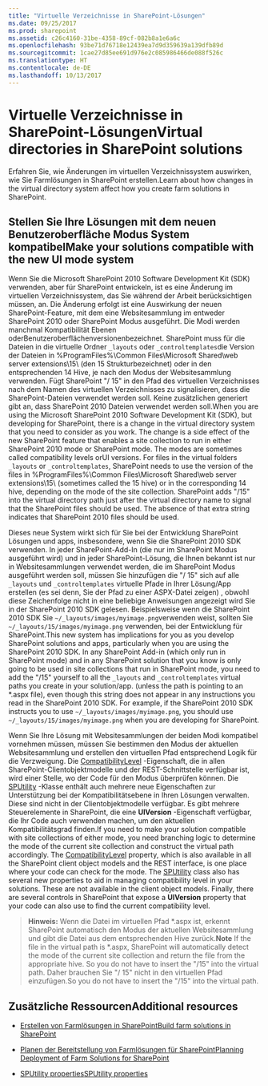```yaml
---
title: "Virtuelle Verzeichnisse in SharePoint-Lösungen"
ms.date: 09/25/2017
ms.prod: sharepoint
ms.assetid: c26c4160-31be-4358-89cf-082b8a1e6a6c
ms.openlocfilehash: 93be71d76718e12439ea7d9d359639a139dfb89d
ms.sourcegitcommit: 1cae27d85ee691d976e2c085986466de088f526c
ms.translationtype: HT
ms.contentlocale: de-DE
ms.lasthandoff: 10/13/2017
---
```

# <a name="virtual-directories-in-sharepoint-solutions"></a><span data-ttu-id="229ca-102">Virtuelle Verzeichnisse in SharePoint-Lösungen</span><span class="sxs-lookup"><span data-stu-id="229ca-102">Virtual directories in SharePoint solutions</span></span>
<span data-ttu-id="229ca-103">Erfahren Sie, wie Änderungen im virtuellen Verzeichnissystem auswirken, wie Sie Farmlösungen in SharePoint erstellen.</span><span class="sxs-lookup"><span data-stu-id="229ca-103">Learn about how changes in the virtual directory system affect how you create farm solutions in SharePoint.</span></span>
## <a name="make-your-solutions-compatible-with-the-new-ui-mode-system"></a><span data-ttu-id="229ca-104">Stellen Sie Ihre Lösungen mit dem neuen Benutzeroberfläche Modus System kompatibel</span><span class="sxs-lookup"><span data-stu-id="229ca-104">Make your solutions compatible with the new UI mode system</span></span>

<span data-ttu-id="229ca-p101">Wenn Sie die Microsoft SharePoint 2010 Software Development Kit (SDK) verwenden, aber für SharePoint entwickeln, ist es eine Änderung im virtuellen Verzeichnissystem, das Sie während der Arbeit berücksichtigen müssen, an. Die Änderung erfolgt ist eine Auswirkung der neuen SharePoint-Feature, mit dem eine Websitesammlung im entweder SharePoint 2010 oder SharePoint Modus ausgeführt. Die Modi werden manchmal Kompatibilität Ebenen oderBenutzeroberflächenversionenbezeichnet. SharePoint muss für die Dateien in die virtuelle Ordner  `_layouts` oder `_controltemplates`die Version der Dateien in %ProgramFiles%\\Common Files\\Microsoft Shared\\web server extensions\\15\\ (den 15 Strukturbezeichnet) oder in den entsprechenden 14 Hive, je nach den Modus der Websitesammlung verwenden. Fügt SharePoint "/ 15" in den Pfad des virtuellen Verzeichnisses nach dem Namen des virtuellen Verzeichnisses zu signalisieren, dass die SharePoint-Dateien verwendet werden soll. Keine zusätzlichen generiert gibt an, dass SharePoint 2010 Dateien verwendet werden soll.</span><span class="sxs-lookup"><span data-stu-id="229ca-p101">When you are using the Microsoft SharePoint 2010 Software Development Kit (SDK), but developing for SharePoint, there is a change in the virtual directory system that you need to consider as you work. The change is a side effect of the new SharePoint feature that enables a site collection to run in either SharePoint 2010 mode or SharePoint mode. The modes are sometimes called compatibility levels orUI versions. For files in the virtual folders  `_layouts` or `_controltemplates`, SharePoint needs to use the version of the files in %ProgramFiles%\\Common Files\\Microsoft Shared\\web server extensions\\15\\ (sometimes called the 15 hive) or in the corresponding 14 hive, depending on the mode of the site collection. SharePoint adds "/15" into the virtual directory path just after the virtual directory name to signal that the SharePoint files should be used. The absence of that extra string indicates that SharePoint 2010 files should be used.</span></span>
  
    
    
<span data-ttu-id="229ca-p102">Dieses neue System wirkt sich für Sie bei der Entwicklung SharePoint Lösungen und apps, insbesondere, wenn Sie die SharePoint 2010 SDK verwenden. In jeder SharePoint-Add-In (die nur im SharePoint Modus ausgeführt wird) und in jeder SharePoint-Lösung, die Ihnen bekannt ist nur in Websitesammlungen verwendet werden, die im SharePoint Modus ausgeführt werden soll, müssen Sie hinzufügen die "/ 15" sich auf alle  `_layouts` und `_controltemplates` virtuelle Pfade in Ihrer Lösung/App erstellen (es sei denn, Sie der Pfad zu einer ASPX-Datei zeigen) , obwohl diese Zeichenfolge nicht in eine beliebige Anweisungen angezeigt wird Sie in der SharePoint 2010 SDK gelesen. Beispielsweise wenn die SharePoint 2010 SDK Sie `~/_layouts/images/myimage.png`verwenden weist, sollten Sie  `~/_layouts/15/images/myimage.png` verwenden, bei der Entwicklung für SharePoint.</span><span class="sxs-lookup"><span data-stu-id="229ca-p102">This new system has implications for you as you develop SharePoint solutions and apps, particularly when you are using the SharePoint 2010 SDK. In any SharePoint Add-in (which only run in SharePoint mode) and in any SharePoint solution that you know is only going to be used in site collections that run in SharePoint mode, you need to add the "/15" yourself to all the  `_layouts` and `_controltemplates` virtual paths you create in your solution/app. (unless the path is pointing to an *.aspx file), even though this string does not appear in any instructions you read in the SharePoint 2010 SDK. For example, if the SharePoint 2010 SDK instructs you to use `~/_layouts/images/myimage.png`, you should use  `~/_layouts/15/images/myimage.png` when you are developing for SharePoint.</span></span>
  
    
    
<span data-ttu-id="229ca-p103">Wenn Sie Ihre Lösung mit Websitesammlungen der beiden Modi kompatibel vornehmen müssen, müssen Sie bestimmen den Modus der aktuellen Websitesammlung und erstellen den virtuellen Pfad entsprechend Logik für die Verzweigung. Die  [CompatibilityLevel](https://msdn.microsoft.com/library/Microsoft.SharePoint.SPSite.CompatibilityLevel.aspx) -Eigenschaft, die in allen SharePoint-Clientobjektmodelle und der REST-Schnittstelle verfügbar ist, wird einer Stelle, wo der Code für den Modus überprüfen können. Die [SPUtility](https://msdn.microsoft.com/library/Microsoft.SharePoint.Utilities.SPUtility.aspx) -Klasse enthält auch mehrere neue Eigenschaften zur Unterstützung bei der Kompatibilitätsebene in Ihren Lösungen verwalten. Diese sind nicht in der Clientobjektmodelle verfügbar. Es gibt mehrere Steuerelemente in SharePoint, die eine **UIVersion** -Eigenschaft verfügbar, die Ihr Code auch verwenden machen, um den aktuellen Kompatibilitätsgrad finden.</span><span class="sxs-lookup"><span data-stu-id="229ca-p103">If you need to make your solution compatible with site collections of either mode, you need branching logic to determine the mode of the current site collection and construct the virtual path accordingly. The  [CompatibilityLevel](https://msdn.microsoft.com/library/Microsoft.SharePoint.SPSite.CompatibilityLevel.aspx) property, which is also available in all the SharePoint client object models and the REST interface, is one place where your code can check for the mode. The [SPUtility](https://msdn.microsoft.com/library/Microsoft.SharePoint.Utilities.SPUtility.aspx) class also has several new properties to aid in managing compatibility level in your solutions. These are not available in the client object models. Finally, there are several controls in SharePoint that expose a **UIVersion** property that your code can also use to find the current compatibility level.</span></span>
  
    
    

> <span data-ttu-id="229ca-120"> **Hinweis:** Wenn die Datei im virtuellen Pfad *.aspx ist, erkennt SharePoint automatisch den Modus der aktuellen Websitesammlung und gibt die Datei aus dem entsprechenden Hive zurück.</span><span class="sxs-lookup"><span data-stu-id="229ca-120">**Note** If the file in the virtual path is *.aspx, SharePoint will automatically detect the mode of the current site collection and return the file from the appropriate hive. So you do not have to insert the "/15" into the virtual path.</span></span> <span data-ttu-id="229ca-121">Daher brauchen Sie "/ 15" nicht in den virtuellen Pfad einzufügen.</span><span class="sxs-lookup"><span data-stu-id="229ca-121">So you do not have to insert the "/15" into the virtual path.</span></span> 
  
    
    


## <a name="additional-resources"></a><span data-ttu-id="229ca-122">Zusätzliche Ressourcen</span><span class="sxs-lookup"><span data-stu-id="229ca-122">Additional resources</span></span>
<span data-ttu-id="229ca-123"><a name="bk_addresources"> </a></span><span class="sxs-lookup"><span data-stu-id="229ca-123"></span></span>


-  [<span data-ttu-id="229ca-124">Erstellen von Farmlösungen in SharePoint</span><span class="sxs-lookup"><span data-stu-id="229ca-124">Build farm solutions in SharePoint</span></span>](build-farm-solutions-in-sharepoint.md)
    
  
-  [<span data-ttu-id="229ca-125">Planen der Bereitstellung von Farmlösungen für SharePoint</span><span class="sxs-lookup"><span data-stu-id="229ca-125">Planning Deployment of Farm Solutions for SharePoint</span></span>](http://blogs.technet.com/b/mspfe/archive/2013/02/04/planning-deployment-of-farm-solutions-for-sharepoint.aspx)
    
  
-  [<span data-ttu-id="229ca-126">SPUtility properties</span><span class="sxs-lookup"><span data-stu-id="229ca-126">SPUtility properties</span></span>](http://msdn.microsoft.com/library/Properties.T:Microsoft.SharePoint.Utilities.SPUtility.aspx)
    
  

